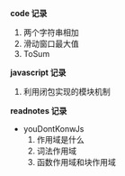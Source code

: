 **code 记录**

1. 两个字符串相加
2. 滑动窗口最大值
3. ToSum

**javascript 记录**

1. 利用闭包实现的模块机制

**readnotes 记录**

- youDontKonwJs
  1. 作用域是什么
  2. 词法作用域
  3. 函数作用域和块作用域
